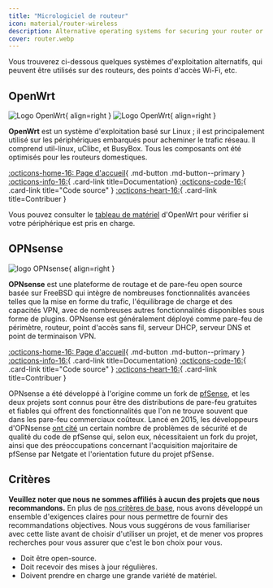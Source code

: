 ```yaml
---
title: "Micrologiciel de routeur"
icon: material/router-wireless
description: Alternative operating systems for securing your router or Wi-Fi access point.
cover: router.webp
---
```


Vous trouverez ci-dessous quelques systèmes d'exploitation alternatifs, qui peuvent être utilisés sur des routeurs, des points d'accès Wi-Fi, etc.

## OpenWrt

<div class="admonition recommendation" markdown>

![Logo OpenWrt](assets/img/router/openwrt.svg#only-light){ align=right }
![Logo OpenWrt](assets/img/router/openwrt-dark.svg#only-dark){ align=right }

**OpenWrt** est un système d'exploitation basé sur Linux ; il est principalement utilisé sur les périphériques embarqués pour acheminer le trafic réseau. Il comprend util-linux, uClibc, et BusyBox. Tous les composants ont été optimisés pour les routeurs domestiques.

[:octicons-home-16: Page d'accueil](https://openwrt.org){ .md-button .md-button--primary }
[:octicons-info-16:](https://openwrt.org/docs/start){ .card-link title=Documentation}
[:octicons-code-16:](https://github.com/openwrt/openwrt){ .card-link title="Code source" }
[:octicons-heart-16:](https://openwrt.org/donate){ .card-link title=Contribuer }

</details>

</div>

Vous pouvez consulter le [tableau de matériel](https://openwrt.org/toh/start) d'OpenWrt pour vérifier si votre périphérique est pris en charge.

## OPNsense

<div class="admonition recommendation" markdown>

![logo OPNsense](assets/img/router/opnsense.svg){ align=right }

**OPNsense** est une plateforme de routage et de pare-feu open source basée sur FreeBSD qui intègre de nombreuses fonctionnalités avancées telles que la mise en forme du trafic, l'équilibrage de charge et des capacités VPN, avec de nombreuses autres fonctionnalités disponibles sous forme de plugins. OPNsense est généralement déployé comme pare-feu de périmètre, routeur, point d'accès sans fil, serveur DHCP, serveur DNS et point de terminaison VPN.

[:octicons-home-16: Page d'accueil](https://opnsense.org){ .md-button .md-button--primary }
[:octicons-info-16:](https://docs.opnsense.org/index.html){ .card-link title=Documentation}
[:octicons-code-16:](https://github.com/opnsense){ .card-link title="Code source" }
[:octicons-heart-16:](https://opnsense.org/donate){ .card-link title=Contribuer }

</details>

</div>

OPNsense a été développé à l'origine comme un fork de [pfSense](https://fr.wikipedia.org/wiki/PfSense), et les deux projets sont connus pour être des distributions de pare-feu gratuites et fiables qui offrent des fonctionnalités que l'on ne trouve souvent que dans les pare-feu commerciaux coûteux. Lancé en 2015, les développeurs d'OPNsense [ont cité](https://docs.opnsense.org/history/thefork.html) un certain nombre de problèmes de sécurité et de qualité du code de pfSense qui, selon eux, nécessitaient un fork du projet, ainsi que des préoccupations concernant l'acquisition majoritaire de pfSense par Netgate et l'orientation future du projet pfSense.

## Critères

**Veuillez noter que nous ne sommes affiliés à aucun des projets que nous recommandons.** En plus de [nos critères de base](about/criteria.md), nous avons développé un ensemble d'exigences claires pour nous permettre de fournir des recommandations objectives. Nous vous suggérons de vous familiariser avec cette liste avant de choisir d'utiliser un projet, et de mener vos propres recherches pour vous assurer que c'est le bon choix pour vous.

- Doit être open-source.
- Doit recevoir des mises à jour régulières.
- Doivent prendre en charge une grande variété de matériel.
